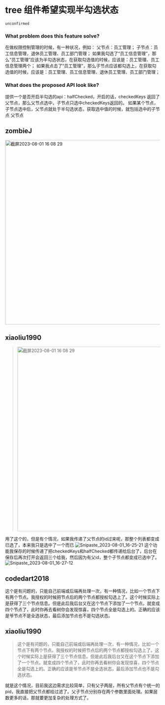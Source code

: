 # tree 组件希望实现半勾选状态

`unconfirmed`

### What problem does this feature solve?

在做权限控制管理的时候，有一种状况，例如：
父节点：员工管理；
子节点：员工信息管理，退休员工管理、员工部门管理；
如果我勾选了“员工信息管理”，那么“员工管理”应该为半勾选状态，在获取勾选值的时候，应该是：员工管理、员工信息管理两个；
如果我点击了“员工管理”，那么子节点应该都勾选上，在获取勾选值的时候，应该是：员工管理、员工信息管理、退休员工管理、员工部门管理；

### What does the proposed API look like?

提供一个是否开启半勾选的api：halfChecked，开启的话，checkedKeys 返回了父节点，那么父节点选中，子节点只选中checkedKeys返回的。
如果某个节点，子节点选中后，父节点就处于半勾选状态，获取选中值的时候，就包括选中的子节点 父节点

<!-- generated by ant-design-issue-helper. DO NOT REMOVE -->

## zombieJ

<img width="598" alt="截屏2023-08-01 16 08 29" src="https://github.com/ant-design/ant-design/assets/5378891/4a3282ba-129b-442b-b645-f1750b93e6ec">

## xiaoliu1990

> <img alt="截屏2023-08-01 16 08 29" width="598" src="https://user-images.githubusercontent.com/5378891/257448105-4a3282ba-129b-442b-b645-f1750b93e6ec.png">

用了这个的，但是有个情况，如果我传递了父节点的id过来呢，那整个列表都变成已选了，本来我只是选中了一个而已
![Snipaste_2023-08-01_16-25-21](https://github.com/ant-design/ant-design/assets/17424034/2c9fd9b2-da95-44c7-a4bc-1e24926945da)
这个功能我保存的时候传递了把checkedKeys和halfChecked都传递给后台了，后台在保存后再次打开会返回三个给我，然后因为有父id，整个子节点都变成已选中了。
![Snipaste_2023-08-01_16-27-12](https://github.com/ant-design/ant-design/assets/17424034/085717c7-a280-4bab-bda3-ea333de197f1)

## codedart2018

这个是有问题的，只能自己前端或后端再处理一次，有一种情况，比如一个节点下有两个节点。我授权的时候把节点后的两个节点都授权勾选上了。这个时候实际上是获得了三个节点信息。但是此后我后台又在这个节点下添加了一个节点。就变成四个节点了，此时你再去看树你会发现惊喜，四个节点全是勾选上的。正确的应该是爷节点不是全选状态，最后添加节点也不是勾选状态。

## xiaoliu1990

> 这个是有问题的，只能自己前端或后端再处理一次，有一种情况，比如一个节点下有两个节点。我授权的时候把节点后的两个节点都授权勾选上了。这个时候实际上是获得了三个节点信息。但是此后我后台又在这个节点下添加了一个节点。就变成四个节点了，此时你再去看树你会发现惊喜，四个节点全是勾选上的。正确的应该是爷节点不是全选状态，最后添加节点也不是勾选状态。

就是这个情况，目前我这边需求比较简单，只有父子两层，所有父节点有个统一的pid，我直接把父节点都给过滤了。父子节点分别存在两个参数里面处理。如果层数更多的话，那就要更加复杂的处理方式了。
